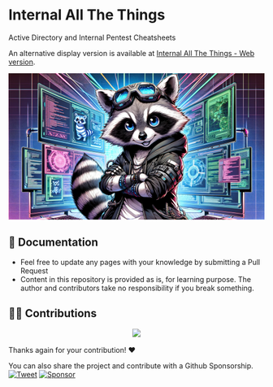 # Internal All The Things

Active Directory and Internal Pentest Cheatsheets

An alternative display version is available at [Internal All The Things - Web version](https://techanv-bot.github.io/InternalAllTheThings/).


<p align="center">
  <img src="https://raw.githubusercontent.com/techanv-bot/InternalAllTheThings/master/assets/banner.png">
</p>


📖 Documentation
-----

* Feel free to update any pages with your knowledge by submitting a Pull Request
* Content in this repository is provided as is, for learning purpose. The author and contributors take no responsibility if you break something.


👨‍💻 Contributions
-----

<p align="center">
<a href="https://github.com/techanv-bot/InternalAllTheThings/graphs/contributors">
  <img src="https://contrib.rocks/image?repo=techanv-bot/InternalAllTheThings&max=36">
</a>
</p>

Thanks again for your contribution! :heart:

You can also share the project and contribute with a Github Sponsorship.    
[![Tweet](https://img.shields.io/twitter/url/http/shields.io.svg?style=social)](https://twitter.com/intent/tweet?text=Internal%20All%20The%20Things,%20a%20list%20of%20useful%20payloads%20and%20bypasses%20for%20Internal%20Security%20Assessments-%20by%20@pentest_swissky&url=https://github.com/techanv-bot/InternalAllTheThings) 
[![Sponsor](https://img.shields.io/static/v1?label=Sponsor&message=%E2%9D%A4&logo=GitHub&link=https://github.com/sponsors/techanv-bot)](https://github.com/sponsors/techanv-bot)